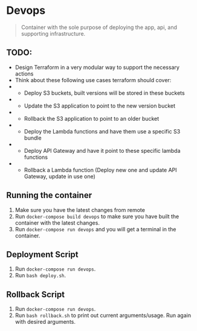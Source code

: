 # Devops
> Container with the sole purpose of deploying the app, api, and supporting infrastructure.

## TODO: 
- Design Terraform in a very modular way to support the necessary actions
- Think about these following use cases terraform should cover:
- - Deploy S3 buckets, built versions will be stored in these buckets
- - Update the S3 application to point to the new version bucket
- - Rollback the S3 application to point to an older bucket
- - Deploy the Lambda functions and have them use a specific S3 bundle
- - Deploy API Gateway and have it point to these specific lambda functions
- - Rollback a Lambda function (Deploy new one and update API Gateway, update in use one)

## Running the container
1. Make sure you have the latest changes from remote
2. Run `docker-compose build devops` to make sure you have built the container with the latest changes.
3. Run `docker-compose run devops` and you will get a terminal in the container.

## Deployment Script
1. Run `docker-compose run devops`.
2. Run `bash deploy.sh`.

## Rollback Script
1. Run `docker-compose run devops`.
2. Run `bash rollback.sh` to print out current arguments/usage. Run again with desired arguments.